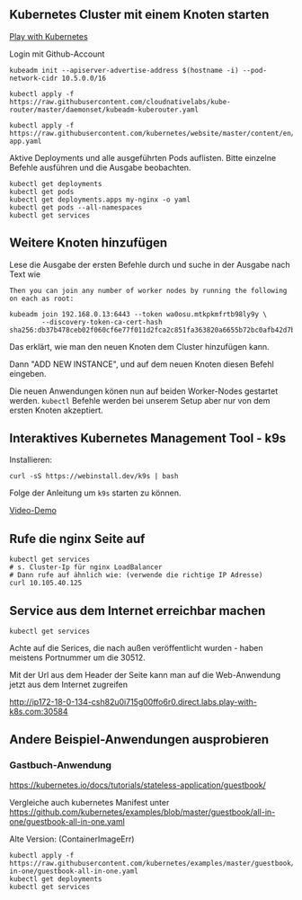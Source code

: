 ## Kubernetes Cluster mit einem Knoten starten

[Play with Kubernetes](https://labs.play-with-k8s.com/)

Login mit Github-Account

```
kubeadm init --apiserver-advertise-address $(hostname -i) --pod-network-cidr 10.5.0.0/16

kubectl apply -f https://raw.githubusercontent.com/cloudnativelabs/kube-router/master/daemonset/kubeadm-kuberouter.yaml

kubectl apply -f https://raw.githubusercontent.com/kubernetes/website/master/content/en/examples/application/nginx-app.yaml
```

Aktive Deployments und alle ausgeführten Pods auflisten.
Bitte einzelne Befehle ausführen und die Ausgabe beobachten.

```
kubectl get deployments
kubectl get pods
kubectl get deployments.apps my-nginx -o yaml
kubectl get pods --all-namespaces
kubectl get services
```

## Weitere Knoten hinzufügen

Lese die Ausgabe der ersten Befehle durch und suche in der Ausgabe nach
Text wie

```
Then you can join any number of worker nodes by running the following on each as root:

kubeadm join 192.168.0.13:6443 --token wa0osu.mtkpkmfrtb98ly9y \
        --discovery-token-ca-cert-hash sha256:db37b478ceb02f060cf6e77f011d2fca2c851fa363820a6655b72bc0afb42d7b
```

Das erklärt, wie man den neuen Knoten dem Cluster hinzufügen kann.

Dann "ADD NEW INSTANCE", und auf dem neuen Knoten diesen Befehl
eingeben.

Die neuen Anwendungen könen nun auf beiden Worker-Nodes gestartet
werden. `kubectl` Befehle werden bei unserem Setup aber nur von dem ersten Knoten
akzeptiert.


## Interaktives Kubernetes Management Tool - k9s

Installieren:

    curl -sS https://webinstall.dev/k9s | bash

Folge der Anleitung um `k9s` starten zu können.

[Video-Demo](https://youtu.be/k7zseUhaXeU?si=feTadNGVtWj_r2E6&t=31)


## Rufe die nginx Seite auf

```
kubectl get services
# s. Cluster-Ip für nginx LoadBalancer
# Dann rufe auf ähnlich wie: (verwende die richtige IP Adresse)
curl 10.105.40.125
```

## Service aus dem Internet erreichbar machen

```
kubectl get services
```

Achte auf die Serices, die nach außen veröffentlicht wurden - haben
meistens Portnummer um die 30512.

Mit der Url aus dem Header der Seite kann man auf die Web-Anwendung
jetzt aus dem Internet zugreifen

http://ip172-18-0-134-csh82u0i715g00ffo6r0.direct.labs.play-with-k8s.com:30584



## Andere Beispiel-Anwendungen ausprobieren

### Gastbuch-Anwendung

https://kubernetes.io/docs/tutorials/stateless-application/guestbook/

Vergleiche auch kubernetes Manifest unter
https://github.com/kubernetes/examples/blob/master/guestbook/all-in-one/guestbook-all-in-one.yaml

Alte Version: (ContainerImageErr)
```
kubectl apply -f https://raw.githubusercontent.com/kubernetes/examples/master/guestbook/all-in-one/guestbook-all-in-one.yaml
kubectl get deployments
kubectl get services
```

